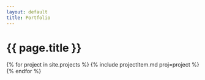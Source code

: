 ```yaml
---
layout: default
title: Portfolio
---
```

# {{ page.title }}

<div id="portfolioList">
{% for project in site.projects %}
{% include projectItem.md proj=project %}
{% endfor %}
</div>	